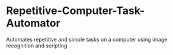 # Repetitive-Computer-Task-Automator
Automates repetitive and simple tasks on a computer using image recognition and scripting
